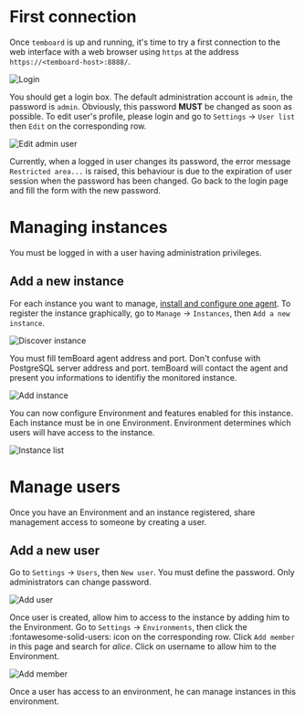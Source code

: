 # First connection

Once `temboard` is up and running, it's time to try a first connection to the
web interface with a web browser using `https` at the address
`https://<temboard-host>:8888/`.

![Login](sc/login.png)

You should get a login box. The default administration account is `admin`, the
password is `admin`. Obviously, this password **MUST** be changed as soon as
possible. To edit user's profile, please login and go to `Settings` -> `User
list` then `Edit` on the corresponding row.

![Edit admin user](sc/edit-user-admin.png)

Currently, when a logged in user changes its password, the error message
`Restricted area...` is raised, this behaviour is due to the expiration of user
session when the password has been changed. Go back to the login page and fill
the form with the new password.


# Managing instances

You must be logged in with a user having administration privileges.

## Add a new instance

For each instance you want to manage, [install and configure one agent](agent_install.md).
To register the instance graphically,
go to `Manage` -> `Instances`, then `Add a new instance`.

![Discover instance](sc/discover-instance.png)

You must fill temBoard agent address and port.
Don't confuse with PostgreSQL server address and port.
temBoard will contact the agent and present you informations to identifiy the monitored instance.

![Add instance](sc/add-instance.png)

You can now configure Environment and features enabled for this instance.
Each instance must be in one Environment.
Environment determines which users will have access to the instance.

![Instance list](sc/instance-list.png)


# Manage users

Once you have an Environment and an instance registered,
share management access to someone by creating a user.

## Add a new user

Go to `Settings` -> `Users`, then `New user`.
You must define the password.
Only administrators can change password.

![Add user](sc/add-user.png)

Once user is created, allow him to access to the instance by adding him to the Environment.
Go to `Settings` -> `Environments`,
then click the :fontawesome-solid-users: icon on the corresponding row.
Click `Add member` in this page and search for *alice*.
Click on username to allow him to the Environment.

![Add member](sc/add-member.png)

Once a user has access to an environment,
he can manage instances in this environment.
